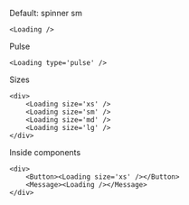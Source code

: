 Default: spinner sm
```
<Loading />
```

Pulse
```
<Loading type='pulse' />
```

Sizes
```
<div>
    <Loading size='xs' />
    <Loading size='sm' />
    <Loading size='md' />
    <Loading size='lg' />
</div>
```

Inside components
```
<div>
    <Button><Loading size='xs' /></Button>
    <Message><Loading /></Message>
</div>
```